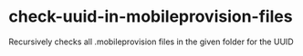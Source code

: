# check-uuid-in-mobileprovision-files
Recursively checks all .mobileprovision files in the given folder for the UUID
